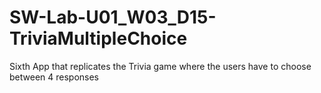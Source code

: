 # SW-Lab-U01_W03_D15-TriviaMultipleChoice
Sixth App that replicates the Trivia game where the users have to choose between 4 responses
